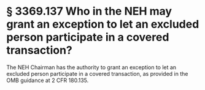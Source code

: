 # § 3369.137   Who in the NEH may grant an exception to let an excluded person participate in a covered transaction?

The NEH Chairman has the authority to grant an exception to let an excluded person participate in a covered transaction, as provided in the OMB guidance at 2 CFR 180.135.




